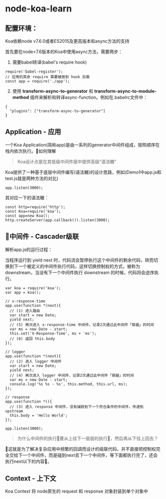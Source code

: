 # node-koa-learn
## 配置环境：
Koa依赖node v7.6.0或者ES2015及更高版本和async方法的支持

首先要在node<7.6版本的Koa中使用async方法，需要两步：
 
1. 需要babel转译(babel's require hook)
```
require('babel-register');
// 应用的其余 require 需要被放到 hook 后面
const app = require('./app');
```
2. 使用 **transform-async-to-generator** 和 **transform-async-to-module-method** 插件来解析和转译async-function。例如在.babelrc文件中：
```
{
  "plugins": ["transform-async-to-generator"]
}
```
## Application - 应用
一个Koa Application(简称app)是由一系列的generator中间件组成，按照顺序在栈内依次执行。如何理解
>Koa设计点是在其低级中间件层中提供高级“语法糖”

Koa提供了一种基于底层中间件编写(语法糖)的设计思路，例如(Demo1中app.js和test.js就是两种方法的对比)
```
app.listen(3000);
```
其对应一下的语法糖：
```
const http=require('http');
const Koa=require('koa');
const app=new Koa();
http.createServer(app.callback()).listen(3000);
```

## 中间件 - Cascader级联
解析app.js的运行过程：

当程序运行到 yield next 时，代码流会暂停执行这个中间件的剩余代码，转而切换到下一个被定义的中间件执行代码，这样切换控制权的方式，被称为 downstream，当没有下一个中间件执行 downstream 的时候，代码将会逆序执行。

```
var koa = require('koa');
var app = koa();

// x-response-time
app.use(function *(next){
  // (1) 进入路由
  var start = new Date;
  yield next;
  // (5) 再次进入 x-response-time 中间件，记录2次通过此中间件「穿越」的时间
  var ms = new Date - start;
  this.set('X-Response-Time', ms + 'ms');
  // (6) 返回 this.body
});

// logger
app.use(function *(next){
  // (2) 进入 logger 中间件
  var start = new Date;
  yield next;
  // (4) 再次进入 logger 中间件，记录2次通过此中间件「穿越」的时间
  var ms = new Date - start;
  console.log('%s %s - %s', this.method, this.url, ms);
});

// response
app.use(function *(){
  // (3) 进入 response 中间件，没有捕获到下一个符合条件的中间件，传递到 upstream
  this.body = 'Hello World';
});

app.listen(3000);
```

>为什么中间件的执行要从上往下一层层的执行，然后再从下往上回去？

这就是为了解决复杂应用中频繁的回调而设计的级联代码，并不直接把控制权完全交给下一个中间件，而是碰到next去下一个中间件，等下面都执行完了，还会执行next以下的内容。

## Context - 上下文
Koa Context 将 node原生的 request 和 response 对象封装到单个对象中